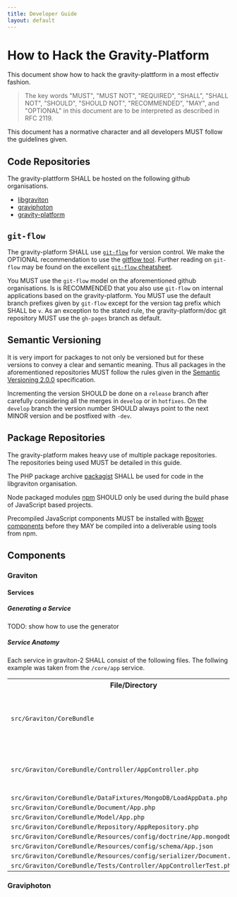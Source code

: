 ```yaml
---
title: Developer Guide
layout: default
---
```

# How to Hack the Gravity-Platform

This document show how to hack the gravity-plattform in a most effectiv fashion.

> The key words "MUST", "MUST NOT", "REQUIRED", "SHALL", "SHALL NOT",
> "SHOULD", "SHOULD NOT", "RECOMMENDED",  "MAY", and "OPTIONAL" in
> this document are to be interpreted as described in RFC 2119.

This document has a normative character and all developers MUST follow the
guidelines given.

## Code Repositories

The gravity-plattform SHALL be hosted on the following github organisations.

- [libgraviton](https://github.com/libgraviton)
- [graviphoton](https://github.com/graviphoton)
- [gravity-platform](https://github.com/gravity-platform)

## ``git-flow``

The gravity-platform SHALL use [``git-flow``](http://nvie.com/git-model/) for version control.
We make the OPTIONAL recommendation to use the [gitflow tool](https://github.com/nvie/gitflow).
Further reading on ``git-flow`` may be found on the excellent
[``git-flow`` cheatsheet](http://danielkummer.github.io/git-flow-cheatsheet/).

You MUST use the ``git-flow`` model on the aforementioned github organisations.
Is is RECOMMENDED that you also use ``git-flow`` on internal applications based on the gravity-platform.
You MUST use the default branch prefixes given by ``git-flow`` except for the version tag prefix 
which SHALL be ``v``. As an exception to the stated rule, the gravity-platform/doc git repository
MUST use the ``gh-pages`` branch as default.

## Semantic Versioning

It is very import for packages to not only be versioned but for these versions to
convey a clear and semantic meaning. Thus all packages in the aforementioned repositories
MUST follow the rules given in the [Semantic Versioning 2.0.0](http://semver.org/spec/v2.0.0.html)
specification.

Incrementing the version SHOULD be done on a ``release`` branch after carefully considering
all the merges in ``develop`` or in ``hotfixes``. On the ``develop`` branch the version number
SHOULD always point to the next MINOR version and be postfixed with ``-dev``.

## Package Repositories

The gravity-platform makes heavy use of multiple package repositories. The repositories being used
MUST be detailed in this guide.

The PHP package archive [packagist](https://packagist.org/) SHALL be used for code in the libgraviton
organisation.

Node packaged modules [npm](https://npmjs.org/) SHOULD only be used during the build phase of JavaScript based
projects.

Precompiled JavaScript components MUST be installed with [Bower components](http://sindresorhus.com/bower-components/)
before they MAY be compiled into a deliverable using tools from npm.

## Components

### Graviton

#### Services

##### Generating a Service

TODO: show how to use the generator

##### Service Anatomy

Each service in graviton-2 SHALL consist of the following files. The follwing example was taken from the ``/core/app`` service.

<table>
  <tr>
    <th>File/Directory</th>
    <th>Description</th>
  </tr>
  <tr>
    <td><code>src/Graviton/CoreBundle</code></td>
    <td>bundle directory, contains all the files related to a bundle</td>
  </tr>
  <tr>
    <td><code>src/Graviton/CoreBundle/Controller/AppController.php</code></td>
    <td>controller for ``/core/app`` service, extends RestController</td>
  </tr>
  <tr>
    <td><code>src/Graviton/CoreBundle/DataFixtures/MongoDB/LoadAppData.php</code></td>
    <td></td>
  </tr>
  <tr>
    <td><code>src/Graviton/CoreBundle/Document/App.php</code></td>
    <td></td>
  </tr>
  <tr>
    <td><code>src/Graviton/CoreBundle/Model/App.php</code></td>
    <td></td>
  </tr>
  <tr>
    <td><code>src/Graviton/CoreBundle/Repository/AppRepository.php</code></td>
    <td></td>
  </tr>
  <tr>
    <td><code>src/Graviton/CoreBundle/Resources/config/doctrine/App.mongodb.xml</code></td>
    <td></td>
  </tr>
  <tr>
    <td><code>src/Graviton/CoreBundle/Resources/config/schema/App.json</code></td>
    <td></td>
  </tr>
  <tr>
    <td><code>src/Graviton/CoreBundle/Resources/config/serializer/Document.App.xml</code></td>
    <td></td>
  </tr>
  <tr>
    <td><code>src/Graviton/CoreBundle/Tests/Controller/AppControllerTest.php</code></td>
    <td></td>
  </tr>
</table>

### Graviphoton
